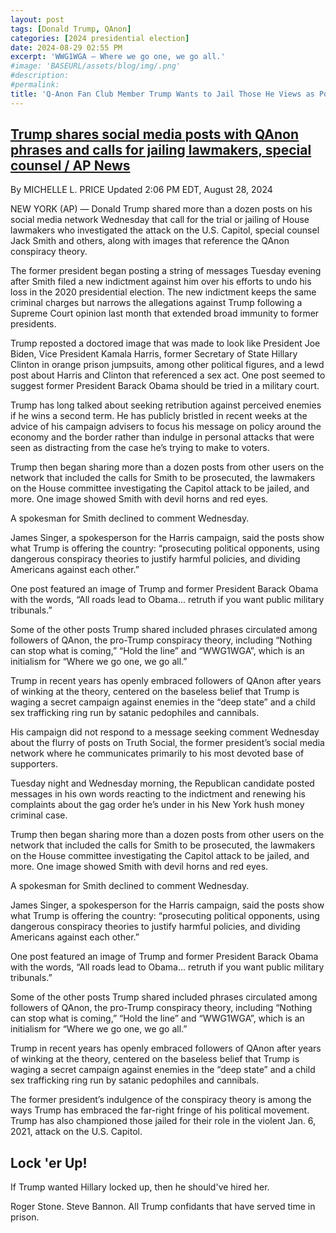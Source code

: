 ```yaml
---
layout: post
tags: [Donald Trump, QAnon]
categories: [2024 presidential election]
date: 2024-08-29 02:55 PM
excerpt: 'WWG1WGA – Where we go one, we go all.'
#image: 'BASEURL/assets/blog/img/.png'
#description:
#permalink:
title: 'Q-Anon Fan Club Member Trump Wants to Jail Those He Views as PoliticalEnemies'
---
```



## [Trump shares social media posts with QAnon phrases and calls for jailing lawmakers, special counsel / AP News](https://apnews.com/article/trump-social-media-conspiracy-e3bbd855a2710d6b4bb4f480dd77e190)

By MICHELLE L. PRICE
Updated 2:06 PM EDT, August 28, 2024

NEW YORK (AP) — Donald Trump shared more than a dozen posts on his social media network Wednesday that call for the trial or jailing of House lawmakers who investigated the attack on the U.S. Capitol, special counsel Jack Smith and others, along with images that reference the QAnon conspiracy theory.

The former president began posting a string of messages Tuesday evening after Smith filed a new indictment against him over his efforts to undo his loss in the 2020 presidential election. The new indictment keeps the same criminal charges but narrows the allegations against Trump following a Supreme Court opinion last month that extended broad immunity to former presidents.

Trump reposted a doctored image that was made to look like President Joe Biden, Vice President Kamala Harris, former Secretary of State Hillary Clinton in orange prison jumpsuits, among other political figures, and a lewd post about Harris and Clinton that referenced a sex act. One post seemed to suggest former President Barack Obama should be tried in a military court.

Trump has long talked about seeking retribution against perceived enemies if he wins a second term. He has publicly bristled in recent weeks at the advice of his campaign advisers to focus his message on policy around the economy and the border rather than indulge in personal attacks that were seen as distracting from the case he’s trying to make to voters.

Trump then began sharing more than a dozen posts from other users on the network that included the calls for Smith to be prosecuted, the lawmakers on the House committee investigating the Capitol attack to be jailed, and more. One image showed Smith with devil horns and red eyes.

A spokesman for Smith declined to comment Wednesday.

James Singer, a spokesperson for the Harris campaign, said the posts show what Trump is offering the country: “prosecuting political opponents, using dangerous conspiracy theories to justify harmful policies, and dividing Americans against each other.”

One post featured an image of Trump and former President Barack Obama with the words, “All roads lead to Obama... retruth if you want public military tribunals.”

Some of the other posts Trump shared included phrases circulated among followers of QAnon, the pro-Trump conspiracy theory, including “Nothing can stop what is coming,” “Hold the line” and “WWG1WGA”, which is an initialism for “Where we go one, we go all.”

Trump in recent years has openly embraced followers of QAnon after years of winking at the theory, centered on the baseless belief that Trump is waging a secret campaign against enemies in the “deep state” and a child sex trafficking ring run by satanic pedophiles and cannibals.

His campaign did not respond to a message seeking comment Wednesday about the flurry of posts on Truth Social, the former president’s social media network where he communicates primarily to his most devoted base of supporters.

Tuesday night and Wednesday morning, the Republican candidate posted messages in his own words reacting to the indictment and renewing his complaints about the gag order he’s under in his New York hush money criminal case.

Trump then began sharing more than a dozen posts from other users on the network that included the calls for Smith to be prosecuted, the lawmakers on the House committee investigating the Capitol attack to be jailed, and more. One image showed Smith with devil horns and red eyes.

A spokesman for Smith declined to comment Wednesday.

James Singer, a spokesperson for the Harris campaign, said the posts show what Trump is offering the country: “prosecuting political opponents, using dangerous conspiracy theories to justify harmful policies, and dividing Americans against each other.”

One post featured an image of Trump and former President Barack Obama with the words, “All roads lead to Obama... retruth if you want public military tribunals.”

Some of the other posts Trump shared included phrases circulated among followers of QAnon, the pro-Trump conspiracy theory, including “Nothing can stop what is coming,” “Hold the line” and “WWG1WGA”, which is an initialism for “Where we go one, we go all.”

Trump in recent years has openly embraced followers of QAnon after years of winking at the theory, centered on the baseless belief that Trump is waging a secret campaign against enemies in the “deep state” and a child sex trafficking ring run by satanic pedophiles and cannibals.

The former president’s indulgence of the conspiracy theory is among the ways Trump has embraced the far-right fringe of his political movement. Trump has also championed those jailed for their role in the violent Jan. 6, 2021, attack on the U.S. Capitol.

## Lock 'er Up!

If Trump wanted Hillary locked up, then he should've hired her.

Roger Stone. Steve Bannon. All Trump confidants that have served time in prison.
